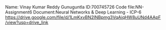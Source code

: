 Name: Vinay Kumar Reddy Gunuguntla ID:700745726 Code file:NN-Assignment6 Document:Neural Networks & Deep Learning - ICP-6 https://drive.google.com/file/d/1LmKxvBN2lNBpmg3VqAiqHW8uUNd4AApF/view?usp=drive_link
